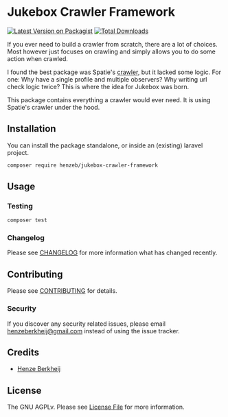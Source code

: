 # Jukebox Crawler Framework

[![Latest Version on Packagist](https://img.shields.io/packagist/v/henzeb/jukebox-crawler-framework.svg?style=flat-square)](https://packagist.org/packages/henzeb/query-filter-builder)
[![Total Downloads](https://img.shields.io/packagist/dt/henzeb/jukebox-crawler-framework.svg?style=flat-square)](https://packagist.org/packages/henzeb/query-filter-builder)

If you ever need to build a crawler from scratch, there are a lot of choices.
Most however just focuses on crawling and simply allows you to do some action when 
crawled.

I found the best package was Spatie's [crawler](https://github.com/spatie/crawler),
but it lacked some logic. For one: Why have a single profile and multiple observers? 
Why writing url check logic twice? This is where the idea for Jukebox was born. 

This package contains everything a crawler would ever need. It is using Spatie's 
crawler under the hood.

## Installation
You can install the package standalone, or inside an (existing) laravel project.

```bash
composer require henzeb/jukebox-crawler-framework
```

## Usage


### Testing

```bash
composer test
```

### Changelog

Please see [CHANGELOG](CHANGELOG.md) for more information what has changed recently.

## Contributing

Please see [CONTRIBUTING](CONTRIBUTING.md) for details.

### Security

If you discover any security related issues, please email henzeberkheij@gmail.com instead of using the issue tracker.

## Credits

- [Henze Berkheij](https://github.com/henzeb)

## License

The GNU AGPLv. Please see [License File](LICENSE.md) for more information.
